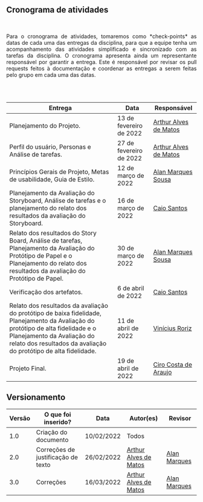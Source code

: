 
## Cronograma de atividades
<br>
<p align="justify"> 
Para o cronograma de atividades, tomaremos como *check-points* as datas de cada uma das entregas da disciplina, para que a equipe tenha um acompanhamento das atividades simplificado e sincronizado com as tarefas da disciplina. O cronograma apresenta ainda um representante responsável por garantir a entrega. Este é responsável por revisar os pull requests feitos à documentação e coordenar as entregas a serem feitas pelo grupo em cada uma das datas.
</p>
<br><br>


Entrega| Data | Responsável |
------- | ---- | ---- |
Planejamento do Projeto. | 13 de fevereiro de 2022 | [Arthur Alves de Matos](https://github.com/Arthur-Gaudium) |
Perfil do usuário, Personas e Análise de tarefas. | 27 de fevereiro de 2022 | [Arthur Alves de Matos](https://github.com/Arthur-Gaudium) |
Princípios Gerais de Projeto, Metas de usabilidade, Guia de Estilo. | 12 de março de 2022 | [Alan Marques Sousa](https://github.com/alan-ms) | 
Planejamento da Avaliação do Storyboard, Análise de tarefas e o planejamento do relato dos resultados da avaliação do Storyboard. | 16 de março de 2022 | [Caio Santos](https://github.com/caiobsantos) |
Relato dos resultados do Story Board, Análise de tarefas, Planejamento da Avaliação do Protótipo de Papel e o Planejamento do relato dos resultados da avaliação do Protótipo de Papel. | 30 de março de 2022 | [Alan Marques Sousa](https://github.com/alan-ms)| 
Verificação dos artefatos. | 6 de abril de 2022 | [Caio Santos](https://github.com/caiobsantos) |
Relato dos resultados da avaliação do protótipo de baixa fidelidade, Planejamento da Avaliação do protótipo de alta fidelidade e o Planejamento da Avaliação do relato dos resultados da avaliação do protótipo de alta fidelidade. | 11 de abril de 2022 | [Vinícius Roriz](https://github.com/viniciusroriz) |
Projeto Final. | 19 de abril de 2022 | [Ciro Costa de Araujo](https://github.com/ciro-c) | 

## Versionamento
Versão |  O que foi inserido? | Data | Autor(es)| Revisor|
---- |----- | ---- | ---- | ---- |
1.0| Criação do documento |10/02/2022| Todos | |
2.0| Correções de justificação de texto | 26/02/2022 | [Arthur Alves de Matos](https://github.com/Arthur-Gaudium)|[Alan Marques](https://github.com/alan-ms)|
3.0| Correções | 16/03/2022 | [Arthur Alves de Matos](https://github.com/Arthur-Gaudium)|[Alan Marques](https://github.com/alan-ms)|